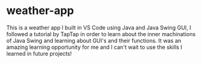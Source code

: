 # weather-app
This is a weather app I built in VS Code using Java and Java Swing GUI, I followed a tutorial by TapTap in order to learn about the inner machinations of Java Swing and learning about GUI's and their functions. It was an amazing learning opportunity for me and I can't wait to use the skills I learned in future projects!
